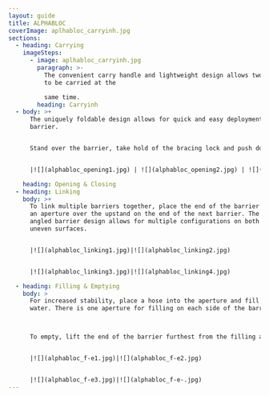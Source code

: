 ```yaml
---
layout: guide
title: ALPHABLOC
coverImage: aplhabloc_carryinh.jpg
sections:
  - heading: Carrying
    imageSteps:
      - image: aplhabloc_carryinh.jpg
        paragraph: >-
          The convenient carry handle and lightweight design allows two barriers
          to be carried at the

          same time.
        heading: Carryinh
  - body: >+
      The uniquely foldable design allows for quick and easy deployment of the
      barrier.


      Stand over the barrier, take hold of the bracing lock and push down to separate the feet. Ensure bracing lock is pushed fully down into the lock position. After use , pull up on the bracing lock until the barrier has returned to the closed position.


      |![](alphabloc_opening1.jpg) | ![](alphabloc_opening2.jpg) | ![](alphabloc_opening3.jpg)

    heading: Opening & Closing
  - heading: Linking
    body: >+
      To link multiple barriers together, place the end of the barrier that has
      an aperture over the upstand on the end of the next barrier. The acute
      angled barrier design allows for multiple configurations on both flat and
      uneven surfaces.


      |![](alphabloc_linking1.jpg)|![](alphabloc_linking2.jpg)


      |![](alphabloc_linking3.jpg)|![](alphabloc_linking4.jpg)

  - heading: Filling & Emptying
    body: >
      For increased stability, place a hose into the aperture and fill it with
      water. There is one aperture for filling on each side of the barrier.



      To empty, lift the end of the barrier furthest from the filling aperture and rest on the ground until the water ceases to flow.


      |![](alphabloc_f-e1.jpg)|![](alphabloc_f-e2.jpg)


      |![](alphabloc_f-e3.jpg)|![](alphabloc_f-e-.jpg)
---
```

